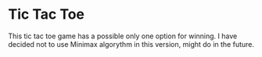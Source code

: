 # Tic Tac Toe
This tic tac toe game has a possible only one option for winning.
I have decided not to use Minimax algorythm in this version, might do in the future.
